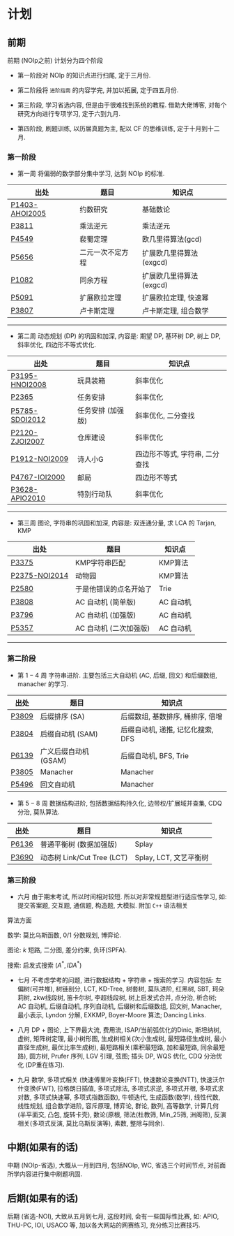 # 计划

## 前期

前期 (NOIp之前) 计划分为四个阶段

* 第一阶段对 NOIp 的知识点进行扫尾, 定于三月份.

* 第二阶段将 `进阶指南` 的内容学完, 并加以拓展, 定于四五月份.

* 第三阶段, 学习省选内容, 但是由于很难找到系统的教程. 借助大佬博客, 对每个研究方向进行专项学习, 定于六到九月.

* 第四阶段, 刷题训练, 以历届真题为主, 配以 CF 的思维训练, 定于十月到十二月.

### 第一阶段

* 第一周
将偏弱的数学部分集中学习, 达到 NOIp 的标准.

| 出处                                                     | 题目             | 知识点                  |
| -------------------------------------------------------- | ---------------- | ----------------------- |
| [P1403-AHOI2005](https://www.luogu.com.cn/problem/P1403) | 约数研究         | 基础数论                |
| [P3811](https://www.luogu.com.cn/problem/P3811)          | 乘法逆元         | 乘法逆元                |
| [P4549](https://www.luogu.com.cn/problem/P4549)          | 裴蜀定理         | 欧几里得算法(gcd)       |
| [P5656](https://www.luogu.com.cn/problem/P5656)          | 二元一次不定方程 | 扩展欧几里得算法(exgcd) |
| [P1082](https://www.luogu.com.cn/problem/P1082)          | 同余方程         | 扩展欧几里得算法(exgcd) |
| [P5091](https://www.luogu.com.cn/problem/P5091)          | 扩展欧拉定理     | 扩展欧拉定理, 快速幂    |
| [P3807](https://www.luogu.com.cn/problem/P3807)          | 卢卡斯定理       | 卢卡斯定理, 组合数学    |
___

* 第二周
动态规划 (DP) 的巩固和加深, 内容是: 期望 DP, 基环树 DP, 树上 DP, 斜率优化, 四边形不等式优化.

| 出处                                                     | 题目              | 知识点                         |
| -------------------------------------------------------- | ----------------- | ------------------------------ |
| [P3195-HNOI2008](https://www.luogu.com.cn/problem/P3195) | 玩具装箱          | 斜率优化                       |
| [P2365](https://www.luogu.com.cn/problem/P2365)          | 任务安排          | 斜率优化                       |
| [P5785-SDOI2012](https://www.luogu.com.cn/problem/P5785) | 任务安排 (加强版) | 斜率优化, 二分查找             |
| [P2120-ZJOI2007](https://www.luogu.com.cn/problem/P2120) | 仓库建设          | 斜率优化                       |
| [P1912-NOI2009](https://www.luogu.com.cn/problem/P1912)  | 诗人小G           | 四边形不等式, 字符串, 二分查找 |
| [P4767-IOI2000](https://www.luogu.com.cn/problem/P4767)  | 邮局              | 四边形不等式                   |
| [P3628-APIO2010](https://www.luogu.com.cn/problem/P3628) | 特别行动队        | 斜率优化                       |

___

* 第三周
图论, 字符串的巩固和加深, 内容是: 双连通分量,  求 LCA 的 Tarjan, KMP

| 出处                                                    | 题目                   | 知识点    |
| ------------------------------------------------------- | ---------------------- | --------- |
| [P3375](https://www.luogu.com.cn/problem/P3375)         | KMP字符串匹配          | KMP算法   |
| [P2375-NOI2014](https://www.luogu.com.cn/problem/P2375) | 动物园                 | KMP算法   |
| [P2580](https://www.luogu.com.cn/problem/P2580)         | 于是他错误的点名开始了 | Trie      |
| [P3808](https://www.luogu.com.cn/problem/P3808)         | AC 自动机 (简单版)     | AC 自动机 |
| [P3796](https://www.luogu.com.cn/problem/P3796)         | AC 自动机 (加强版)     | AC 自动机 |
| [P5357](https://www.luogu.com.cn/problem/P5357)         | AC 自动机 (二次加强版) | AC 自动机 |
___

### 第二阶段

* 第 $1-4$ 周
字符串进阶. 主要包括三大自动机 (AC, 后缀, 回文) 和后缀数组, manacher 的学习.

| 出处                                            | 题目                  | 知识点                            |
| ----------------------------------------------- | --------------------- | --------------------------------- |
| [P3809](https://www.luogu.com.cn/problem/P3809) | 后缀排序 (SA)         | 后缀数组, 基数排序, 桶排序, 倍增  |
| [P3804](https://www.luogu.com.cn/problem/P3809) | 后缀自动机 (SAM)      | 后缀自动机, 递推, 记忆化搜索, DFS |
| [P6139](https://www.luogu.com.cn/problem/P6139) | 广义后缀自动机 (GSAM) | 后缀自动机, BFS, Trie             |
| [P3805](https://www.luogu.com.cn/problem/P3805) | Manacher              | Manacher                          |
| [P5496](https://www.luogu.com.cn/problem/P5496) | 回文自动机            | Manacher                          |

* 第 $5-8$ 周
数据结构进阶, 包括数据结构持久化, 边带权/扩展域并查集, CDQ 分治, 莫队算法.

| 出处                                            | 题目                       | 知识点                 |
| ----------------------------------------------- | -------------------------- | ---------------------- |
| [P6136](https://www.luogu.com.cn/problem/P6136) | 普通平衡树 (数据加强版)    | Splay                  |
| [P3690](https://www.luogu.com.cn/problem/P3690) | 动态树 Link/Cut Tree (LCT) | Splay, LCT, 文艺平衡树 |

### 第三阶段

* 六月
由于期末考试, 所以时间相对较短. 所以对非常规题型进行适应性学习, 如: 提交答案题, 交互题, 通信题, 构造题, 大模拟. 
附加 `C++` 语法相关

算法方面

数学: 莫比乌斯函数, $0/1$ 分数规划, 博弈论.

图论: $k$ 短路, 二分图, 差分约束, 负环(SPFA).

搜索: 启发式搜索 ($A^*, IDA^*$)

* 七月
不考虑学考的问题, 进行数据结构 + 字符串 + 搜索的学习. 内容包括: 左偏树(可并堆), 树链剖分, LCT, KD-Tree, 树套树, 莫队进阶, 红黑树, SBT, 珂朵莉树, zkw线段树, 笛卡尔树, 李超线段树, 树上启发式合并, 点分治, 析合树; AC 自动机, 后缀自动机, 序列自动机, 后缀树和后缀数组, 回文树, Manacher, 最小表示, Lyndon 分解, EXKMP, Boyer-Moore 算法; Dancing Links.

* 八月
DP + 图论, 上下界最大流, 费用流, ISAP/当前弧优化的Dinic, 斯坦纳树, 虚树, 矩阵树定理, 最小树形图, 生成树相关(次小生成树, 最短路径生成树, 最小直径生成树, 最优比率生成树), 最短路相关(乘积最短路, 加和最短路, 同余最短路), 圆方树, Prufer 序列, LGV 引理, 弦图; 插头 DP, WQS 优化, CDQ 分治优化 (DP重在练习).

* 九月
数学, 多项式相关 (快速傅里叶变换(FFT), 快速数论变换(NTT), 快速沃尔什变换(FWT), 拉格朗日插值, 多项式除法, 多项式求逆, 多项式开根, 多项式求对数, 多项式快速幂, 多项式指数函数), 牛顿迭代, 生成函数(数学), 线性代数, 线性规划, 组合数学进阶, 容斥原理, 博弈论, 群论, 数列, 高等数学, 计算几何(半平面交, 凸包, 旋转卡壳), 数论(原根, 筛法(杜教筛, Min_25筛, 洲阁筛), 反演相关(多项式反演, 莫比乌斯反演等), 素数, 整除与同余).

## 中期(如果有的话)

中期 (NOIp-省选), 大概从一月到四月, 包括NOIp, WC, 省选三个时间节点, 对前面所学内容进行集中刷题巩固.

## 后期(如果有的话)

后期 (省选-NOI), 大致从五月到七月, 这段时间, 会有一些国际性比赛, 如: APIO, THU-PC, IOI, USACO 等, 加以各大网站的网赛练习, 充分练习比赛技巧.
